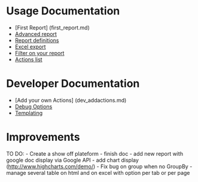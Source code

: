 Usage Documentation
===================

* [First Report] (first_report.md)
* [Advanced report](advanced_report.md)
* [Report definitions](report_definition.md)
* [Excel export](excel.md)
* [Filter on your report](filter.md)
* [Actions list](actions.md)

Developer Documentation
=======================

* [Add your own Actions] (dev_addactions.md)
* [Debug Options](dev_debug.md)
* [Templating](templating.md)

Improvements
============

TO DO:
    - Create a show off plateform 
    - finish doc
    - add new report with google doc display via Google API
    - add chart display (http://www.highcharts.com/demo/)
    - Fix bug on group when no GroupBy
    - manage several table on html and on excel with option per tab or per page